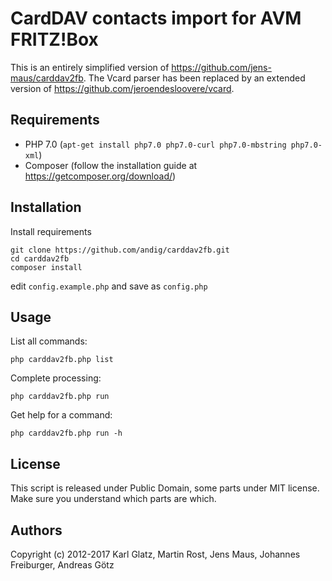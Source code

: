 # CardDAV contacts import for AVM FRITZ!Box

This is an entirely simplified version of https://github.com/jens-maus/carddav2fb. The Vcard parser has been replaced by an extended version of https://github.com/jeroendesloovere/vcard.

## Requirements

  * PHP 7.0 (`apt-get install php7.0 php7.0-curl php7.0-mbstring php7.0-xml`)
  * Composer (follow the installation guide at https://getcomposer.org/download/)

## Installation

Install requirements

    git clone https://github.com/andig/carddav2fb.git
    cd carddav2fb
    composer install

edit `config.example.php` and save as `config.php`

## Usage

List all commands:

    php carddav2fb.php list

Complete processing:

    php carddav2fb.php run

Get help for a command:

    php carddav2fb.php run -h


## License
This script is released under Public Domain, some parts under MIT license. Make sure you understand which parts are which.

## Authors
Copyright (c) 2012-2017 Karl Glatz, Martin Rost, Jens Maus, Johannes Freiburger, Andreas Götz
